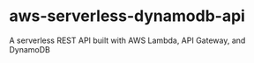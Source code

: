 # aws-serverless-dynamodb-api
A serverless REST API built with AWS Lambda, API Gateway, and DynamoDB
